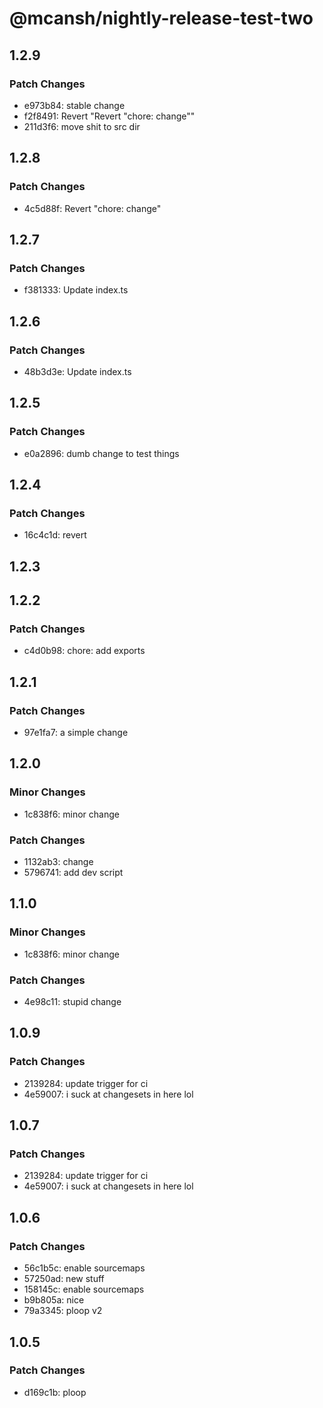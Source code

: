 # @mcansh/nightly-release-test-two

## 1.2.9

### Patch Changes

- e973b84: stable change
- f2f8491: Revert "Revert "chore: change""
- 211d3f6: move shit to src dir

## 1.2.8

### Patch Changes

- 4c5d88f: Revert "chore: change"

## 1.2.7

### Patch Changes

- f381333: Update index.ts

## 1.2.6

### Patch Changes

- 48b3d3e: Update index.ts

## 1.2.5

### Patch Changes

- e0a2896: dumb change to test things

## 1.2.4

### Patch Changes

- 16c4c1d: revert

## 1.2.3

## 1.2.2

### Patch Changes

- c4d0b98: chore: add exports

## 1.2.1

### Patch Changes

- 97e1fa7: a simple change

## 1.2.0

### Minor Changes

- 1c838f6: minor change

### Patch Changes

- 1132ab3: change
- 5796741: add dev script

## 1.1.0

### Minor Changes

- 1c838f6: minor change

### Patch Changes

- 4e98c11: stupid change

## 1.0.9

### Patch Changes

- 2139284: update trigger for ci
- 4e59007: i suck at changesets in here lol

## 1.0.7

### Patch Changes

- 2139284: update trigger for ci
- 4e59007: i suck at changesets in here lol

## 1.0.6

### Patch Changes

- 56c1b5c: enable sourcemaps
- 57250ad: new stuff
- 158145c: enable sourcemaps
- b9b805a: nice
- 79a3345: ploop v2

## 1.0.5

### Patch Changes

- d169c1b: ploop
